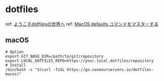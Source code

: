 # dotfiles

ref: [ようこそdotfilesの世界へ](https://qiita.com/yutkat/items/c6c7584d9795799ee164)
ref: [MacOS defaults コマンドをマスターする](https://amasuda.xyz/post/2016-10-23-mastering-mac-defaults-command/)

## macOS
```
# Option
export GIT_BASE_DIR=/path/to/git/repository
export LOCAL_DOTFILES_REPO=https://your.local.dotfiles/repository
# Install
/bin/bash -c "$(curl -fsSL https://go.saveourservers.io/dotfiles-macos)"
```